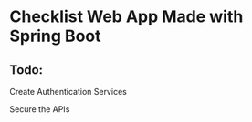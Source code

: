 # Checklist Web App Made with Spring Boot

## Todo:

Create Authentication Services

Secure the APIs
